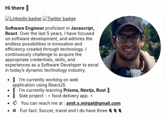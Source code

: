 ### Hi there 👋

<img align="right" src="https://github.com/AmitMirgal/AmitMirgal/blob/master/AM.png" alt="Amit Mirgal" height="auto" width="200">

[![Linkedin badge](https://img.shields.io/badge/-LinkedIn-blue?style=for-the-badge&logo=Linkedin&logocolor=white&labelColor=blue&color=blue)](https://www.linkedin.com/in/amit-mirgal/)
[![Twitter badge](https://img.shields.io/badge/-Twitter-white?style=for-the-badge&logo=Twitter&logoColor=white&labelColor=green&color=green)](https://twitter.com/amit_mirgal/)

**Software Engineer** proficient in **Javascript, React**. Over the last 5 years, I have focused on software development, and admires the endless possibilities in innovation and efficiency created through technology. I continuously challenge to acquire the appropriate credentials, skills, and experiences as a Software Developer to excel in today’s dynamic technology industry.  

- 🔭  &nbsp; I’m currently working on web application using ReactJS
- 🌱  &nbsp; I’m currently learning **Prisma, Nextjs, Rust** 🦀 
- 💼  &nbsp; Side project - ⚡ food delivery app. ⚡
- 📫  &nbsp; You can reach me at : **amit.s.mirgal@gmail.com**
- ⚽  &nbsp; Fun fact: Soccer, travel and I do have three 🐈 🐈 🐈
